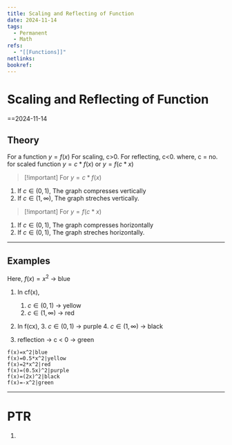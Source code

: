 ```yaml
---
title: Scaling and Reflecting of Function
date: 2024-11-14
tags:
  - Permanent
  - Math
refs:
  - "[[Functions]]"
netlinks: 
bookref:
---
```

# Scaling and Reflecting of Function
==2024-11-14

## Theory
For a function $y=f(x)$ For scaling, c>0. For reflecting, c<0.
where,
c = no. for scaled function $y=c*f(x)$ or $y=f(c*x)$

> [!important] For $y=c*f(x)$

1. If $c \in (0,1)$,
The graph compresses vertically
2. If $c \in (1, \infty)$,
The graph streches vertically.

> [!important] For $y=f(c*x)$

1. If $c \in (0,1)$,
The graph compresses horizontally
2. If $c \in (0,1)$,
The graph streches horizontally.

---
## Examples
Here, $f(x)=x^2$ -> blue
1. In cf(x),
	1. $c \in (0,1)$ -> yellow
	2. $c \in (1, \infty)$ -> red
	
2. In f(cx),
	3. $c \in (0,1)$ -> purple
	4. $c \in (1, \infty)$ -> black
	
5. reflection -> c < 0 -> green

```desmos-graph
f(x)=x^2|blue
f(x)=0.5*x^2|yellow
f(x)=2*x^2|red
f(x)=(0.5x)^2|purple
f(x)=(2x)^2|black
f(x)=-x^2|green
```

---
# PTR

1. 